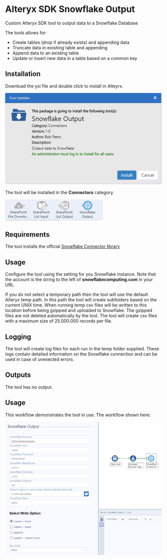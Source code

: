 # Alteryx SDK Snowflake Output
Custom Alteryx SDK tool to output data to a Snowflake Database

The tools allows for:

- Create tables (drop if already exists) and appending data
- Truncate data in exisiting table and appending
- Append data to an existing table
- Update or insert new data in a table based on a common key

## Installation
Download the yxi file and double click to install in Alteyrx. 

<img src="https://github.com/bobpeers/Alteryx_SDK_Snowflake_Output/blob/main/images/install.png" alt="Snowflake Install Dialog">

The tool will be installed in the __Connectors__ category.

<img src="https://github.com/bobpeers/Alteryx_SDK_Snowflake_Output/blob/main/images/toolbar.png" alt="Snowflake Install Toolbar">

## Requirements

The tool installs the official [Snowflake Connector library](https://docs.snowflake.com/en/user-guide/python-connector.html)

## Usage
Configure the tool using the setting for you Snowflake instance. Note that the account is the string to the left of __snowflakecomputing.com__ in your URL.

If you do not select a temporary path then the tool will use the default Alteryx temp path. In this path the tool will create subfolders based on the current UNIX time.
When running temp csv files will be written to this location before being gzipped and uploaded to Snowflake. The gzipped files are not deleted automatically by the tool. The tool will create csv files with a maximum size of 25.000.000 records per file.

## Logging
The tool will create log files for each run in the temp folder supplied. These logs contain detailed information on the Snowflake connection and can be used in case of unexected errors.

## Outputs
The tool has no output.

## Usage
This workflow demonstrates the tool in use. The workflow shown here:

<img src="https://github.com/bobpeers/Alteryx_SDK_Snowflake_Output/blob/main/images/configuration.png" width="1000" alt="Snowflake Workflow">
